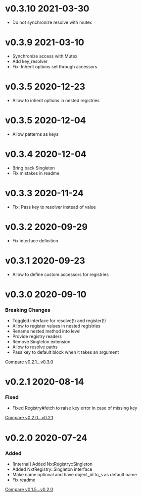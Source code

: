 # v0.3.10 2021-03-30
- Do not synchronize resolve with mutex

# v0.3.9 2021-03-10

- Synchronize access with Mutex
- Add key_resolver
- Fix: Inherit options set through accessors

# v0.3.5 2020-12-23

- Allow to inherit options in nested registries

# v0.3.5 2020-12-04

- Allow patterns as keys

# v0.3.4 2020-12-04

- Bring back Singleton
- Fix mistakes in readme

# v0.3.3 2020-11-24

- Fix: Pass key to resolver instead of value 

# v0.3.2 2020-09-29

- Fix interface definition

# v0.3.1 2020-09-23

- Allow to define custom accessors for registries

# v0.3.0 2020-09-10

### Breaking Changes
 
- Toggled interface for resolve(!) and register(!)
- Allow to register values in nested registries
- Rename nested method into level
- Provide registry readers
- Remove Singleton extension
- Allow to resolve paths
- Pass key to default block when it takes an argument

[Compare v0.2.1...v0.3.0](https://github.com/nxt-insurance/nxt_registry/compare/v0.2.1...v0.3.0)

# v0.2.1 2020-08-14

### Fixed
 
- Fixed Registry#fetch to raise key error in case of missing key

[Compare v0.2.0...v0.2.1](https://github.com/nxt-insurance/nxt_registry/compare/v0.2.0...v0.2.1)


# v0.2.0 2020-07-24

### Added

- [internal] Added NxtRegistry::Singleton
- Added NxtRegistry::Singleton interface
- Make name optional and have object_id.to_s as default name 
- Fix readme

[Compare v0.1.5...v0.2.0](https://github.com/nxt-insurance/nxt_registry/compare/v0.1.5...v0.2.0)

